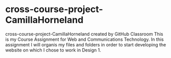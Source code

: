 # cross-course-project-CamillaHorneland
cross-course-project-CamillaHorneland created by GitHub Classroom
This is my Course Assignment for Web and Communications Technology. 
In this assignment I will organis my files and folders in order to start developing the website on which I chose to work in Design 1.
